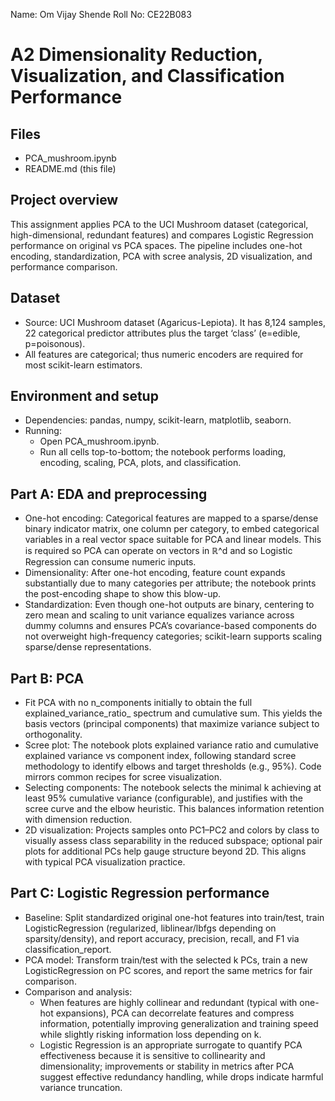 Name: Om Vijay Shende
Roll No: CE22B083


# A2 Dimensionality Reduction, Visualization, and Classification Performance

## Files
- PCA_mushroom.ipynb
- README.md (this file)

## Project overview
This assignment applies PCA to the UCI Mushroom dataset (categorical, high-dimensional, redundant features) and compares Logistic Regression performance on original vs PCA spaces. The pipeline includes one-hot encoding, standardization, PCA with scree analysis, 2D visualization, and performance comparison.

## Dataset
- Source: UCI Mushroom dataset (Agaricus-Lepiota). It has 8,124 samples, 22 categorical predictor attributes plus the target ‘class’ (e=edible, p=poisonous).
- All features are categorical; thus numeric encoders are required for most scikit-learn estimators.

## Environment and setup
- Dependencies: pandas, numpy, scikit-learn, matplotlib, seaborn.
- Running:
  - Open PCA_mushroom.ipynb.
  - Run all cells top-to-bottom; the notebook performs loading, encoding, scaling, PCA, plots, and classification.

## Part A: EDA and preprocessing
- One-hot encoding: Categorical features are mapped to a sparse/dense binary indicator matrix, one column per category, to embed categorical variables in a real vector space suitable for PCA and linear models. This is required so PCA can operate on vectors in ℝ^d and so Logistic Regression can consume numeric inputs.
- Dimensionality: After one-hot encoding, feature count expands substantially due to many categories per attribute; the notebook prints the post-encoding shape to show this blow-up.
- Standardization: Even though one-hot outputs are binary, centering to zero mean and scaling to unit variance equalizes variance across dummy columns and ensures PCA’s covariance-based components do not overweight high-frequency categories; scikit-learn supports scaling sparse/dense representations.

## Part B: PCA
- Fit PCA with no n_components initially to obtain the full explained_variance_ratio_ spectrum and cumulative sum. This yields the basis vectors (principal components) that maximize variance subject to orthogonality.
- Scree plot: The notebook plots explained variance ratio and cumulative explained variance vs component index, following standard scree methodology to identify elbows and target thresholds (e.g., 95%). Code mirrors common recipes for scree visualization.
- Selecting components: The notebook selects the minimal k achieving at least 95% cumulative variance (configurable), and justifies with the scree curve and the elbow heuristic. This balances information retention with dimension reduction.
- 2D visualization: Projects samples onto PC1–PC2 and colors by class to visually assess class separability in the reduced subspace; optional pair plots for additional PCs help gauge structure beyond 2D. This aligns with typical PCA visualization practice.

## Part C: Logistic Regression performance
- Baseline: Split standardized original one-hot features into train/test, train LogisticRegression (regularized, liblinear/lbfgs depending on sparsity/density), and report accuracy, precision, recall, and F1 via classification_report.
- PCA model: Transform train/test with the selected k PCs, train a new LogisticRegression on PC scores, and report the same metrics for fair comparison.
- Comparison and analysis:
  - When features are highly collinear and redundant (typical with one-hot expansions), PCA can decorrelate features and compress information, potentially improving generalization and training speed while slightly risking information loss depending on k.
  - Logistic Regression is an appropriate surrogate to quantify PCA effectiveness because it is sensitive to collinearity and dimensionality; improvements or stability in metrics after PCA suggest effective redundancy handling, while drops indicate harmful variance truncation.
